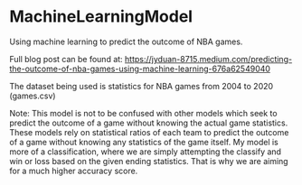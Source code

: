 # MachineLearningModel
Using machine learning to predict the outcome of NBA games.

Full blog post can be found at: https://jyduan-8715.medium.com/predicting-the-outcome-of-nba-games-using-machine-learning-676a62549040

The dataset being used is statistics for NBA games from 2004 to 2020 (games.csv)

Note:
This model is not to be confused with other models which seek to predict the outcome of a game without knowing the actual game statistics. These models rely on statistical ratios of each team to predict the outcome of a game without knowing any statistics of the game itself. My model is more of a classification, where we are simply attempting the classify and win or loss based on the given ending statistics. That is why we are aiming for a much higher accuracy score.

